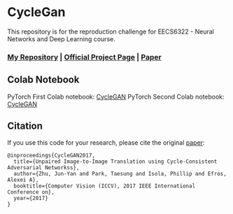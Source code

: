 # CycleGan


This repository is for the reproduction challenge for EECS6322 - Neural Networks and Deep Learning course.

### [My Repository](https://github.com/aminfadaei116/CycleGan) | [Official Project Page](https://junyanz.github.io/CycleGAN/) |   [Paper](https://arxiv.org/pdf/1703.10593.pdf)



## Colab Notebook

PyTorch First Colab notebook: [CycleGAN](https://colab.research.google.com/drive/1P4HxMEtmO08nWqXofCyWd2kk7_cc8Am0?usp=sharing)
PyTorch Second Colab notebook: [CycleGAN](https://drive.google.com/file/d/1tJpII_aLQtBDqs4eBCzcpyEzH_Xc77db/view?usp=sharing)



## Citation
If you use this code for your research, please cite the original [paper](https://junyanz.github.io/CycleGAN/):

```
@inproceedings{CycleGAN2017,
  title={Unpaired Image-to-Image Translation using Cycle-Consistent Adversarial Networkss},
  author={Zhu, Jun-Yan and Park, Taesung and Isola, Phillip and Efros, Alexei A},
  booktitle={Computer Vision (ICCV), 2017 IEEE International Conference on},
  year={2017}
}

```
